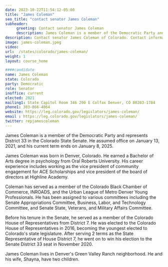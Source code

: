 ```yaml
---
date: 2023-10-22T11:54:12-05:00
title: "James Coleman"
seo_title: "contact senator James Coleman"
subheader:
     greeting: Contact senator James Coleman
     description: James Coleman is a member of the Democratic Party and represents District 33 in the Colorado State Senate. He assumed office on January 13, 2021, and his current term ends on January 8, 2025.
description: Contact senator James Coleman of Colorado. Contact information for James Coleman includes email address, phone number, and mailing address.
image: james-coleman.jpeg
video:
url:  /states/colorado/james-coleman/
weight: 1
layout: course_home

####candidate
name: James Coleman
state: Colorado
party: Democratic
role: Senator
inoffice: current
elected: 2021
mailing1: State Capitol Room 346 200 E Colfax Denver, CO 80203-1784
phone1: 303-866-4864
website: https://leg.colorado.gov/legislators/james-coleman/
email : https://leg.colorado.gov/legislators/james-coleman/
twitter: repjamescoleman
---
```


James Coleman is a member of the Democratic Party and represents District 33 in the Colorado State Senate. He assumed office on January 13, 2021, and his current term ends on January 8, 2025.

James Coleman was born in Denver, Colorado. He earned a Bachelor of Arts degree in psychology from Oral Roberts University. His career experience includes working as the vice president of community engagement for ACE Scholarships and vice president of the board of directors at Highline Academy.

Coleman has served as a member of the Colorado Black Chamber of Commerce, INROADS, and the Urban League of Metro Denver Young Professionals. He has been assigned to various committees including the Senate Appropriations Committee, Business, Labor, and Technology Committee, and Senate State, Veterans, and Military Affairs Committee.

Before his tenure in the Senate, he served as a member of the Colorado House of Representatives from District 7. He was elected to the Colorado House of Representatives in 2016, becoming the youngest elected to Colorado's state legislature. After serving 2 terms as the State Representative of House District 7, he went on to win his election to the Senate District 33 seat in November 2020.

James Coleman lives in Denver's Green Valley Ranch neighborhood. He and his wife, Shayna, have two children.
